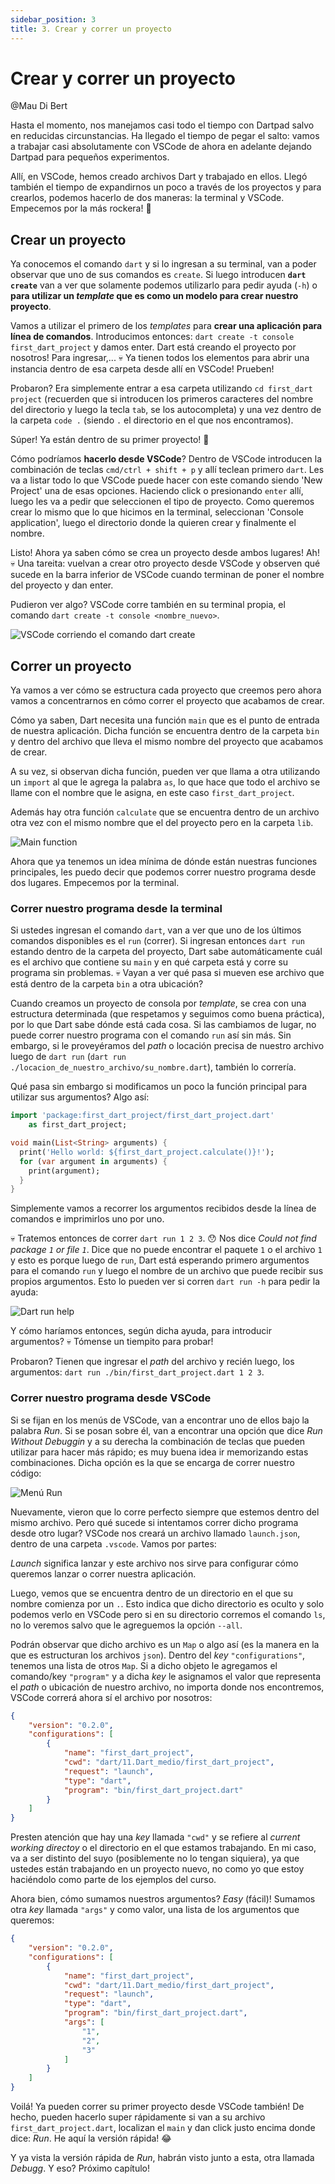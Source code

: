 ```yaml
---
sidebar_position: 3
title: 3. Crear y correr un proyecto
---
```


# Crear y correr un proyecto

@Mau Di Bert

Hasta el momento, nos manejamos casi todo el tiempo con Dartpad salvo en reducidas circunstancias. Ha llegado el tiempo de pegar el salto: vamos a trabajar casi absolutamente con VSCode de ahora en adelante dejando Dartpad para pequeños experimentos.

Allí, en VSCode, hemos creado archivos Dart y trabajado en ellos. Llegó también el tiempo de expandirnos un poco a través de los proyectos y para crearlos, podemos hacerlo de dos maneras: la terminal y VSCode. Empecemos por la más rockera! 🤘

## Crear un proyecto

Ya conocemos el comando `dart` y si lo ingresan a su terminal, van a poder observar que uno de sus comandos es `create`. Si luego introducen __`dart create`__ van a ver que solamente podemos utilizarlo para pedir ayuda (`-h`) o __para utilizar un _template_ que es como un modelo para crear nuestro proyecto__.

Vamos a utilizar el primero de los _templates_ para __crear una aplicación para línea de comandos__. Introducimos entonces: `dart create -t console first_dart_project` y damos enter. Dart está creando el proyecto por nosotros! Para ingresar,... 💀 Ya tienen todos los elementos para abrir una instancia dentro de esa carpeta desde allí en VSCode! Prueben!

Probaron? Era simplemente entrar a esa carpeta utilizando `cd first_dart project` (recuerden que si introducen los primeros caracteres del nombre del directorio y luego la tecla `tab`, se los autocompleta) y una vez dentro de la carpeta `code .` (siendo `.` el directorio en el que nos encontramos).

Súper! Ya están dentro de su primer proyecto! 💪

Cómo podríamos __hacerlo desde VSCode__? Dentro de VSCode introducen la combinación de teclas `cmd/ctrl + shift + p` y allí teclean primero `dart`. Les va a listar todo lo que VSCode puede hacer con este comando siendo 'New Project' una de esas opciones. Haciendo click o presionando `enter` allí, luego les va a pedir que seleccionen el tipo de proyecto. Como queremos crear lo mismo que lo que hicimos en la terminal, seleccionan 'Console application', luego el directorio donde la quieren crear y finalmente el nombre.

Listo! Ahora ya saben cómo se crea un proyecto desde ambos lugares! Ah! 💀 Una tareita: vuelvan a crear otro proyecto desde VSCode y observen qué sucede en la barra inferior de VSCode cuando terminan de poner el nombre del proyecto y dan enter.

Pudieron ver algo? VSCode corre también en su terminal propia, el comando `dart create -t console <nombre_nuevo>`.

![VSCode corriendo el comando dart create](3.1_vscode_status_bar.gif)

## Correr un proyecto

Ya vamos a ver cómo se estructura cada proyecto que creemos pero ahora vamos a concentrarnos en cómo correr el proyecto que acabamos de crear.

Cómo ya saben, Dart necesita una función `main` que es el punto de entrada de nuestra aplicación. Dicha función se encuentra dentro de la carpeta `bin` y dentro del archivo que lleva el mismo nombre del proyecto que acabamos de crear.

A su vez, si observan dicha función, pueden ver que llama a otra utilizando un `import` al que le agrega la palabra `as`, lo que hace que todo el archivo se llame con el nombre que le asigna, en este caso `first_dart_project`.

Además hay otra función `calculate` que se encuentra dentro de un archivo otra vez con el mismo nombre que el del proyecto pero en la carpeta `lib`.

![Main function](3.2_main_function.png)

Ahora que ya tenemos un idea mínima de dónde están nuestras funciones principales, les puedo decir que podemos correr nuestro programa desde dos lugares. Empecemos por la terminal.

### Correr nuestro programa desde la terminal

Si ustedes ingresan el comando `dart`, van a ver que uno de los últimos comandos disponibles es el `run` (correr). Si ingresan entonces `dart run` estando dentro de la carpeta del proyecto, Dart sabe automáticamente cuál es el archivo que contiene su `main` y en qué carpeta está y corre su programa sin problemas. 💀 Vayan a ver qué pasa si mueven ese archivo que está dentro de la carpeta `bin` a otra ubicación?

Cuando creamos un proyecto de consola por _template_, se crea con una estructura determinada (que respetamos y seguimos como buena práctica), por lo que Dart sabe dónde está cada cosa. Si las cambiamos de lugar, no puede correr nuestro programa con el comando `run` así sin más. Sin embargo, si le proveyéramos del _path_ o locación precisa de nuestro archivo luego de `dart run` (`dart run ./locacion_de_nuestro_archivo/su_nombre.dart`), también lo correría.

Qué pasa sin embargo si modificamos un poco la función principal para utilizar sus argumentos? Algo así:

```dart
import 'package:first_dart_project/first_dart_project.dart'
    as first_dart_project;

void main(List<String> arguments) {
  print('Hello world: ${first_dart_project.calculate()}!');
  for (var argument in arguments) {
    print(argument);
  }
}
```

Simplemente vamos a recorrer los argumentos recibidos desde la línea de comandos e imprimirlos uno por uno.

💀 Tratemos entonces de correr `dart run 1 2 3`. 😯 Nos dice _Could not find package `1` or file `1`_. Dice que no puede encontrar el paquete `1` o el archivo `1` y esto es porque luego de `run`, Dart está esperando primero argumentos para el comando `run` y luego el nombre de un archivo que puede recibir sus propios argumentos. Esto lo pueden ver si corren `dart run -h` para pedir la ayuda:

![Dart run help](3.3_run_help.png)

Y cómo haríamos entonces, según dicha ayuda, para introducir argumentos? 💀 Tómense un tiempito para probar!

Probaron? Tienen que ingresar el _path_ del archivo y recién luego, los argumentos: `dart run ./bin/first_dart_project.dart 1 2 3`.

### Correr nuestro programa desde VSCode

Si se fijan en los menús de VSCode, van a encontrar uno de ellos bajo la palabra _Run_. Si se posan sobre él, van a encontrar una opción que dice _Run Without Debuggin_ y a su derecha la combinación de teclas que pueden utilizar para hacer más rápido; es muy buena idea ir memorizando estas combinaciones. Dicha opción es la que se encarga de correr nuestro código:

![Menú Run](3.4_run_menu.png)

Nuevamente, vieron que lo corre perfecto siempre que estemos dentro del mismo archivo. Pero qué sucede si intentamos correr dicho programa desde otro lugar? VSCode nos creará un archivo llamado `launch.json`, dentro de una carpeta `.vscode`. Vamos por partes:

_Launch_ significa lanzar y este archivo nos sirve para configurar cómo queremos lanzar o correr nuestra aplicación.

Luego, vemos que se encuentra dentro de un directorio en el que su nombre comienza por un `.`. Esto indica que dicho directorio es oculto y solo podemos verlo en VSCode pero si en su directorio corremos el comando `ls`, no lo veremos salvo que le agreguemos la opción `--all`.

Podrán observar que dicho archivo es un `Map` o algo así (es la manera en la que es estructuran los archivos `json`). Dentro del _key_ `"configurations"`, tenemos una lista de otros `Map`. Si a dicho objeto le agregamos el comando/key `"program"` y a dicha _key_ le asignamos el valor que representa el _path_ o ubicación de nuestro archivo, no importa donde nos encontremos, VSCode correrá ahora sí el archivo por nosotros:

```json
{
    "version": "0.2.0",
    "configurations": [
        {
            "name": "first_dart_project",
            "cwd": "dart/11.Dart_medio/first_dart_project",
            "request": "launch",
            "type": "dart",
            "program": "bin/first_dart_project.dart"
        }
    ]
}
```

Presten atención que hay una _key_ llamada `"cwd"` y se refiere al _current working directoy_ o el directorio en el que estamos trabajando. En mi caso, va a ser distinto del suyo (posiblemente no lo tengan siquiera), ya que ustedes están trabajando en un proyecto nuevo, no como yo que estoy haciéndolo como parte de los ejemplos del curso.

Ahora bien, cómo sumamos nuestros argumentos? _Easy_ (fácil)! Sumamos otra _key_ llamada `"args"` y como valor, una lista de los argumentos que queremos:

```json
{
    "version": "0.2.0",
    "configurations": [
        {
            "name": "first_dart_project",
            "cwd": "dart/11.Dart_medio/first_dart_project",
            "request": "launch",
            "type": "dart",
            "program": "bin/first_dart_project.dart",
            "args": [
                "1",
                "2",
                "3"
            ]
        }
    ]
}
```

Voilá! Ya pueden correr su primer proyecto desde VSCode también! De hecho, pueden hacerlo super rápidamente si van a su archivo `first_dart_project.dart`, localizan el `main` y dan click justo encima donde dice: _Run_. He aquí la versión rápida! 😂

Y ya vista la versión rápida de _Run_, habrán visto junto a esta, otra llamada _Debugg_. Y eso? Próximo capítulo!
